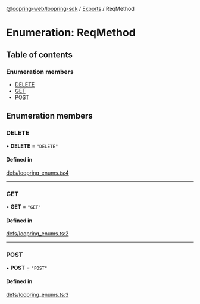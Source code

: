 [@loopring-web/loopring-sdk](../README.md) / [Exports](../modules.md) / ReqMethod

# Enumeration: ReqMethod

## Table of contents

### Enumeration members

- [DELETE](ReqMethod.md#delete)
- [GET](ReqMethod.md#get)
- [POST](ReqMethod.md#post)

## Enumeration members

### DELETE

• **DELETE** = `"DELETE"`

#### Defined in

[defs/loopring_enums.ts:4](https://github.com/Loopring/loopring_sdk/blob/b7df545/src/defs/loopring_enums.ts#L4)

___

### GET

• **GET** = `"GET"`

#### Defined in

[defs/loopring_enums.ts:2](https://github.com/Loopring/loopring_sdk/blob/b7df545/src/defs/loopring_enums.ts#L2)

___

### POST

• **POST** = `"POST"`

#### Defined in

[defs/loopring_enums.ts:3](https://github.com/Loopring/loopring_sdk/blob/b7df545/src/defs/loopring_enums.ts#L3)
